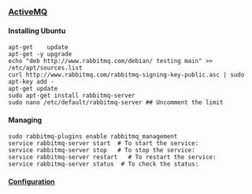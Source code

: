 ### [ActiveMQ](https://www.digitalocean.com/community/tutorials/how-to-install-and-manage-rabbitmq)
####  Installing Ubuntu

```
apt-get    update 
apt-get -y upgrade
echo "deb http://www.rabbitmq.com/debian/ testing main" >> /etc/apt/sources.list
curl http://www.rabbitmq.com/rabbitmq-signing-key-public.asc | sudo apt-key add -
apt-get update
sudo apt-get install rabbitmq-server
sudo nano /etc/default/rabbitmq-server ## Uncomment the limit
```

#### Managing
```
sudo rabbitmq-plugins enable rabbitmq_management
service rabbitmq-server start  # To start the service:
service rabbitmq-server stop   # To stop the service:
service rabbitmq-server restart   # To restart the service:
service rabbitmq-server status  # To check the status:
```
#### [Configuration](https://www.rabbitmq.com/configure.html)
